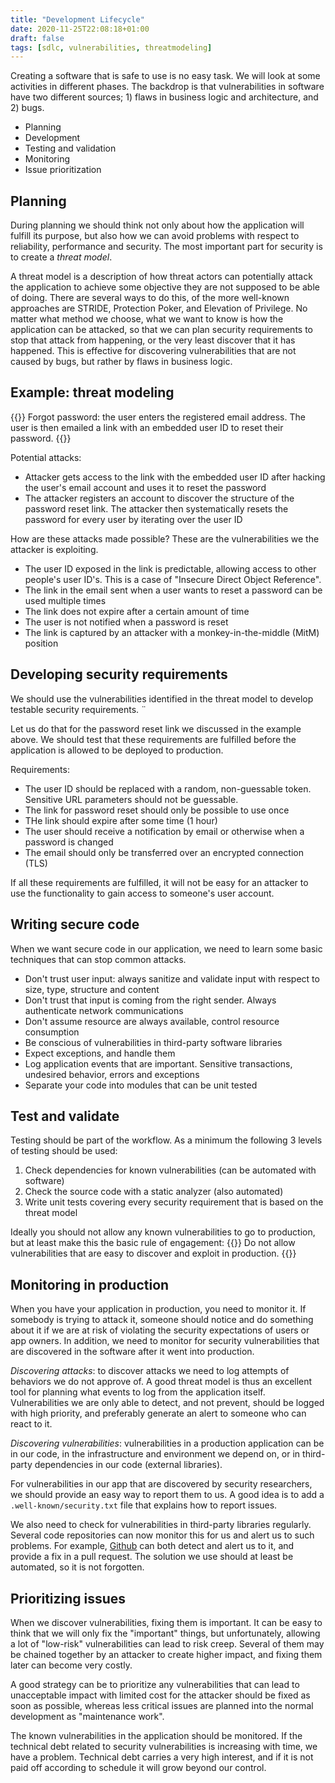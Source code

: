 ```yaml
---
title: "Development Lifecycle"
date: 2020-11-25T22:08:18+01:00
draft: false
tags: [sdlc, vulnerabilities, threatmodeling]
---
```

Creating a software that is safe to use is no easy task. We 
will look at some activities in different phases. The backdrop is that 
vulnerabilities in software have two different sources; 1) flaws in business 
logic and architecture, and 2) bugs. 

- Planning
- Development
- Testing and validation
- Monitoring
- Issue prioritization

## Planning
During planning we should think not only about how the application will fulfill its 
purpose, but also how we can avoid problems with respect to reliability, performance 
and security. The most important part for security is to create a *threat model*. 

A threat model is a description of how threat actors can potentially attack the 
application to achieve some objective they are not supposed to be able of doing. 
There are several ways to do this, of the more well-known approaches are STRIDE, 
Protection Poker, and Elevation of Privilege. No matter what method we choose, 
what we want to know is how the application can be attacked, so that we can 
plan security requirements to stop that attack from happening, or the very least
discover that it has happened. 
This is effective for discovering vulnerabilities that are not caused by bugs, 
but rather by flaws in business logic.

## Example: threat modeling
{{<note>}}
Forgot password: the user enters the registered email address. The user is then 
emailed a link with an embedded user ID to reset their password. 
{{</note>}}

Potential attacks: 
- Attacker gets access to the link with the embedded user ID after hacking the user's email account and uses it to reset the password
- The attacker registers an account to discover the structure of the password reset link.
The attacker then systematically resets the password for every user by iterating over 
the user ID

How are these attacks made possible? These are the vulnerabilities we the attacker 
is exploiting. 

- The user ID exposed in the link is predictable, allowing access to other people's user ID's. This is a case of "Insecure Direct Object Reference". 
- The link in the email sent when a user wants to reset a password can be used multiple times
- The link does not expire after a certain amount of time
- The user is not notified when a password is reset
- The link is captured by an attacker with a monkey-in-the-middle (MitM) position


## Developing security requirements
We should use the vulnerabilities identified in the threat model to develop 
testable security requirements. ¨

Let us do that for the password reset link we discussed in the example above. 
We should test that these requirements are fulfilled before the application is allowed to 
be deployed to production. 

Requirements: 
- The user ID should be replaced with a random, non-guessable token. Sensitive 
URL parameters should not be guessable.
- The link for password reset should only be possible to use once
- THe link should expire after some time (1 hour)
- The user should receive a notification by email or otherwise when a password is changed
- The email should only be transferred over an encrypted connection (TLS)

If all these requirements are fulfilled, it will not be easy for an attacker to use 
the functionality to gain access to someone's user account.

## Writing secure code
When we want secure code in our application, we need to learn some basic techniques 
that can stop common attacks. 

- Don't trust user input: always sanitize and validate input with respect to size, type, structure and content
- Don't trust that input is coming from the right sender. Always authenticate 
network communications
- Don't assume resource are always available, control resource consumption
- Be conscious of vulnerabilities in third-party software libraries
- Expect exceptions, and handle them
- Log application events that are important. Sensitive transactions, 
undesired behavior, errors and exceptions
- Separate your code into modules that can be unit tested

## Test and validate
Testing should be part of the workflow. As a minimum the following 3 levels of testing 
should be used: 

1. Check dependencies for known vulnerabilities (can be automated with software)
2. Check the source code with a static analyzer (also automated)
3. Write unit tests covering every security requirement that is based on the threat model

Ideally you should not allow any known vulnerabilities to go to production, but at least make this the basic rule of engagement: 
{{<warning>}}
Do not allow vulnerabilities that are easy to discover and exploit in production.
{{</warning>}}

## Monitoring in production
When you have your application in production, you need to monitor it. If 
somebody is trying to attack it, someone should notice and do something about it 
if we are at risk of violating the security expectations of users or app owners. 
In addition, we need to monitor for security vulnerabilities that are discovered 
in the software after it went into production. 

*Discovering attacks*: to discover attacks we need to log attempts of behaviors we 
do not approve of. A good threat model is thus an excellent tool for planning 
what events to log from the application itself. Vulnerabilities we are only 
able to detect, and not prevent, should be logged with high priority, and preferably 
generate an alert to someone who can react to it. 

*Discovering vulnerabilities*: vulnerabilities in a production application can be in 
our code, in the infrastructure and environment we depend on, or in third-party 
dependencies in our code (external libraries). 

For vulnerabilities in our app that 
are discovered by security researchers, we should provide an easy way to report 
them to us. A good idea is to add a `.well-known/security.txt` file that explains
how to report issues.

We also need to check for vulnerabilities in third-party libraries regularly. Several 
code repositories can now monitor this for us and alert us to such problems. 
For example, 
[Github](https://github.blog/2020-06-01-keep-all-your-packages-up-to-date-with-dependabot/) 
can both detect and alert us to it, and provide a fix in a 
pull request. The solution we use should at least be automated, so it is not forgotten. 

## Prioritizing issues
When we discover vulnerabilities, fixing them is important. It can be easy to think 
that we will only fix the "important" things, but unfortunately, allowing a lot of 
"low-risk" vulnerabilities can lead to risk creep. Several of them may be chained together 
by an attacker to create higher impact, and fixing them later can become very costly. 

A good strategy can be to prioritize any vulnerabilities that can lead to unacceptable 
impact with limited cost for the attacker should be fixed as soon as possible, whereas 
less critical issues are planned into the normal development as "maintenance work". 

The known vulnerabilities in the application should be monitored. If the technical debt 
related to security vulnerabilities is increasing with time, we have a problem. 
Technical debt carries a very high interest, and if it is not paid off according to schedule 
it will grow beyond our control. 


